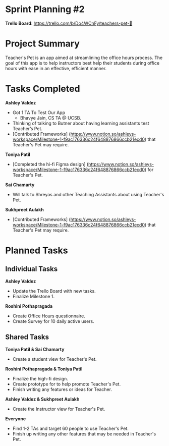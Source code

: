 # Sprint Planning #2

**Trello Board**: https://trello.com/b/Do4WCnFy/teachers-pet-🐢

# Project Summary

Teacher's Pet is an app aimed at streamlining the office hours process. The goal of this app is to help instructors best help their students during office hours with ease in an effective, efficient manner. 

# Tasks Completed

**Ashley Valdez**
- Got 1 TA To Test Our App 
    - Bhavye Jain, CS TA @ UCSB.
- Thinking of talking to Butner about having learning assistants test Teacher’s Pet.
- [Contributed Frameworks] (https://www.notion.so/ashleys-workspace/Milestone-1-f9ac176336c24f648876866ccb21ecd0) that Teacher's Pet may require.


**Toniya Patil**
- [Completed the hi-fi Figma design] (https://www.notion.so/ashleys-workspace/Milestone-1-f9ac176336c24f648876866ccb21ecd0) for Teacher's Pet.

**Sai Chamarty**
- Will talk to Shreyas and other Teaching Assistants about using Teacher's Pet.

**Sukhpreet Aulakh**
- [Contributed Frameworks] (https://www.notion.so/ashleys-workspace/Milestone-1-f9ac176336c24f648876866ccb21ecd0) that Teacher's Pet may require.


# Planned Tasks

## Individual Tasks
**Ashley Valdez**
- Update the Trello Board with new tasks.
- Finalize Milestone 1. 

**Roshini Pothapragada**
- Create Office Hours questionnaire.
- Create Survey for 10 daily active users.

## Shared Tasks

**Toniya Patil & Sai Chamarty**
- Create a student view for Teacher's Pet.

**Roshini Pothapragada & Toniya Patil**
- Finalize the high-fi design.
- Create prototype for to help promote Teacher's Pet.
- Finish writing any features or ideas for Teacher.

**Ashley Valdez & Sukhpreet Aulakh**
- Create the Instructor view for Teacher's Pet.

**Everyone**
- Find 1-2 TAs and target 60 people to use Teacher's Pet.
- Finish up writing any other features that may be needed in Teacher's Pet.

